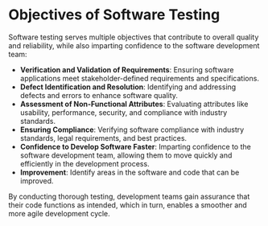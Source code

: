 # Objectives of Software Testing

Software testing serves multiple objectives that contribute to overall quality and reliability, while also imparting confidence to the software development team:

- **Verification and Validation of Requirements**: Ensuring software applications meet stakeholder-defined requirements and specifications.
- **Defect Identification and Resolution**: Identifying and addressing defects and errors to enhance software quality.
- **Assessment of Non-Functional Attributes**: Evaluating attributes like usability, performance, security, and compliance with industry standards.
- **Ensuring Compliance**: Verifying software compliance with industry standards, legal requirements, and best practices.
- **Confidence to Develop Software Faster**: Imparting confidence to the software development team, allowing them to move quickly and efficiently in the development process.
- **Improvement**: Identify areas in the software and code that can be improved.

By conducting thorough testing, development teams gain assurance that their code functions as intended, which in turn, enables a smoother and more agile development cycle.
